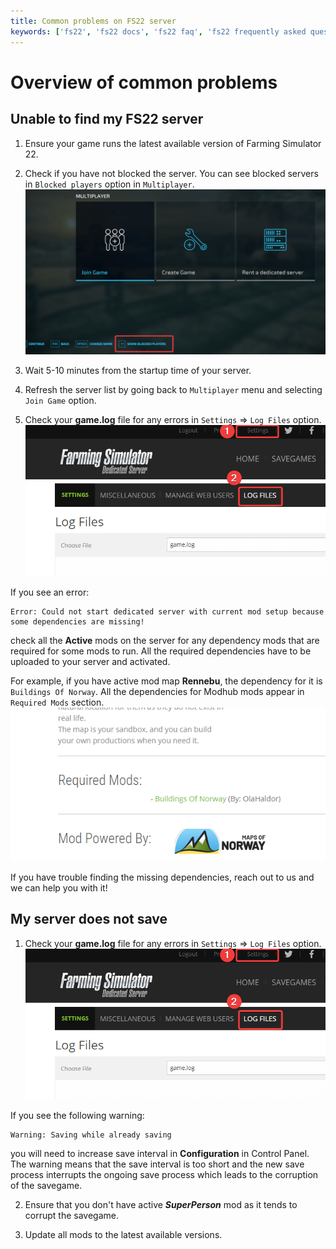 ```yaml
---
title: Common problems on FS22 server
keywords: ['fs22', 'fs22 docs', 'fs22 faq', 'fs22 frequently asked questions', 'fs22 server issues', 'fs22 server issue', 'fs22 server problems', 'fs22 server problem']
---
```


# Overview of common problems

## Unable to find my FS22 server

1. Ensure your game runs the latest available version of Farming Simulator 22. 

2. Check if you have not blocked the server.
You can see blocked servers in ```Blocked players``` option in ```Multiplayer```. 
![Blocked list](images/blocked-list.png)

3. Wait 5-10 minutes from the startup time of your server. 

4. Refresh the server list by going back to ```Multiplayer``` menu and selecting ```Join Game``` option. 

4. Check your **game.log** file for any errors in ```Settings``` => ```Log Files``` option.
![Game Log](images/game-log.png)

If you see an error:
```
Error: Could not start dedicated server with current mod setup because some dependencies are missing!
``` 
check all the **Active** mods on the server for any dependency mods that are required for some mods to run.  All the required dependencies have to be uploaded to your server and activated. 

For example, if you have active mod map **Rennebu**, the dependency for it is ```Buildings Of Norway```. All the dependencies for Modhub mods appear in ```Required Mods``` section.
![Required Mods](images/required-mods.png)

If you have trouble finding the missing dependencies, reach out to us and we can help you with it!

## My server does not save

1. Check your **game.log** file for any errors in ```Settings``` => ```Log Files``` option.
![Game Log](images/game-log.png)

If you see the following warning:
```
Warning: Saving while already saving
```
you will need to increase save interval in **Configuration** in Control Panel. The warning means that the save interval is too short and the new save process interrupts the ongoing save process which leads to the corruption of the savegame.

2. Ensure that you don't have active ***SuperPerson*** mod as it tends to corrupt the savegame.

3. Update all mods to the latest available versions.